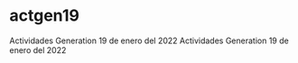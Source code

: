 # actgen19
Actividades Generation 19 de enero del 2022
Actividades Generation 19 de enero del 2022

